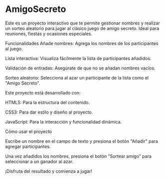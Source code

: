 # AmigoSecreto
Este es un proyecto interactivo que te permite gestionar nombres y realizar un sorteo aleatorio para jugar al clásico juego de amigo secreto. Ideal para reuniones, fiestas y ocasiones especiales.

Funcionalidades
Añade nombres: Agrega los nombres de los participantes al juego.

Lista interactiva: Visualiza fácilmente la lista de participantes añadidos.

Validación de entradas: Asegúrate de que no se añadan nombres vacíos.

Sorteo aleatorio: Selecciona al azar un participante de la lista como el "Amigo Secreto".

Este proyecto está desarrollado con:

HTML5: Para la estructura del contenido.

CSS3: Para dar estilo y diseño al proyecto.

JavaScript: Para la interacción y funcionalidad dinámica.

Cómo usar el proyecto

Escribe un nombre en el campo de texto y presiona el botón "Añadir" para agregar participantes.

Una vez añadidos los nombres, presiona el botón "Sortear amigo" para seleccionar a un ganador al azar.

¡Disfruta del resultado y comienza a jugar!
